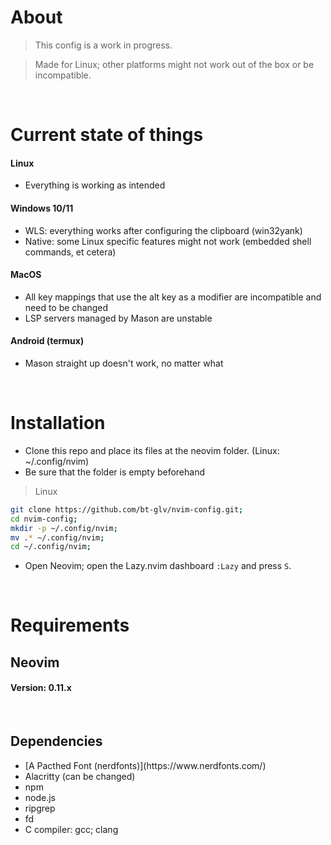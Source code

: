 # About

> This config is a work in progress.

> Made for Linux; other platforms might not work out of the box or be incompatible.
</br>


# Current state of things
#### Linux
- Everything is working as intended

#### Windows 10/11
* WLS: everything works after configuring the clipboard (win32yank)
* Native: some Linux specific features might not work (embedded shell commands, et cetera)

#### MacOS
* All key mappings that use the alt key as a modifier are incompatible and need to be changed
* LSP servers managed by Mason are unstable

#### Android (termux)
* Mason straight up doesn't work, no matter what

</br>

# Installation

- Clone this repo and place its files at the neovim folder. (Linux: ~/.config/nvim)
- Be sure that the folder is empty beforehand

> Linux
```bash
git clone https://github.com/bt-glv/nvim-config.git;
cd nvim-config;
mkdir -p ~/.config/nvim;
mv .* ~/.config/nvim;
cd ~/.config/nvim;
```

- Open Neovim; open the Lazy.nvim dashboard ```:Lazy``` and press ```S```.

</br>

# Requirements

<h2>Neovim</h2>
<h4>Version: 0.11.x</h4>
&nbsp;
<h2>Dependencies</h2>
<ul>
    <li>[A Pacthed Font (nerdfonts)](https://www.nerdfonts.com/)</li>
    <li>Alacritty (can be changed)</li>
    <li>npm</li>
    <li>node.js</li>
    <li>ripgrep</li>
    <li>fd</li>
    <li>C compiler: gcc; clang</li>
</ul>



